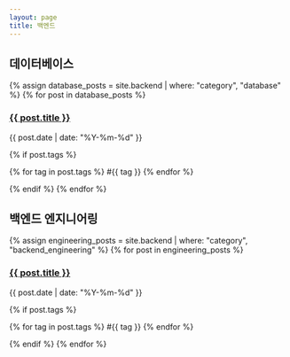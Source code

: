 ```yaml
---
layout: page
title: 백엔드
---
```


## 데이터베이스

{% assign database_posts = site.backend | where: "category", "database" %}
{% for post in database_posts %}
  <h3><a href="{{ post.url | relative_url }}">{{ post.title }}</a></h3>
  <p>{{ post.date | date: "%Y-%m-%d" }}</p>
  {% if post.tags %}
    <p>
      {% for tag in post.tags %}
        <span>#{{ tag }} </span>
      {% endfor %}
    </p>
  {% endif %}
{% endfor %}

## 백엔드 엔지니어링

{% assign engineering_posts = site.backend | where: "category", "backend_engineering" %}
{% for post in engineering_posts %}
  <h3><a href="{{ post.url | relative_url }}">{{ post.title }}</a></h3>
  <p>{{ post.date | date: "%Y-%m-%d" }}</p>
  {% if post.tags %}
    <p>
      {% for tag in post.tags %}
        <span>#{{ tag }} </span>
      {% endfor %}
    </p>
  {% endif %}
{% endfor %}
